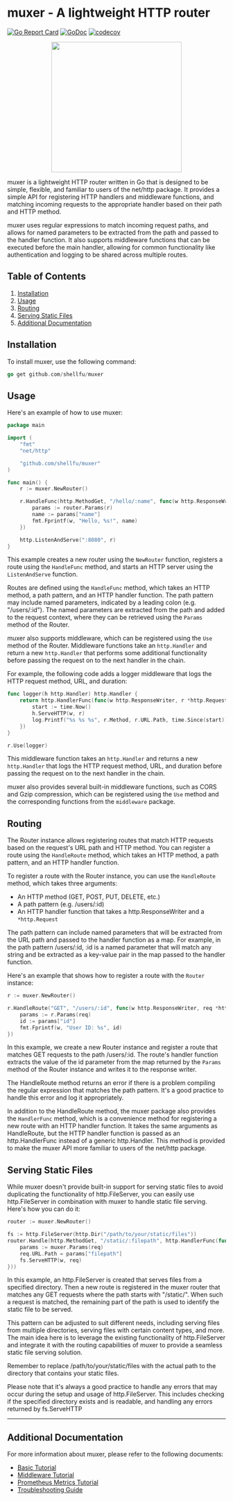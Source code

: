 # muxer - A lightweight HTTP router
[![Go Report Card](https://goreportcard.com/badge/github.com/shellfu/muxer)](https://goreportcard.com/report/github.com/shellfu/muxer)
[![GoDoc](https://godoc.org/github.com/shellfu/muxer?status.svg)](https://godoc.org/github.com/shellfu/muxer)
[![codecov](https://codecov.io/gh/shellfu/muxer/graph/badge.svg?token=2FFO3J3051)](https://codecov.io/gh/shellfu/muxer)

<p align="center"><img src="docs/img/logo.png" width="300"></p>

muxer is a lightweight HTTP router written in Go that is designed to be simple,
flexible, and familiar to users of the net/http package. It provides a simple
API for registering HTTP handlers and middleware functions, and matching incoming
requests to the appropriate handler based on their path and HTTP method.

muxer uses regular expressions to match incoming request paths, and allows for
named parameters to be extracted from the path and passed to the handler function.
It also supports middleware functions that can be executed before the main handler,
allowing for common functionality like authentication and logging to be shared
across multiple routes.

## Table of Contents
1. [Installation](#installation)
2. [Usage](#usage)
3. [Routing](#routing)
4. [Serving Static Files](#serving-static-files)
5. [Additional Documentation](#additional-documentation)

## Installation

To install muxer, use the following command:

```go
go get github.com/shellfu/muxer
```

## Usage

Here's an example of how to use muxer:

```go
package main

import (
	"fmt"
	"net/http"

	"github.com/shellfu/muxer"
)

func main() {
	r := muxer.NewRouter()

	r.HandleFunc(http.MethodGet, "/hello/:name", func(w http.ResponseWriter, r *http.Request) {
		params := router.Params(r)
		name := params["name"]
		fmt.Fprintf(w, "Hello, %s!", name)
	})

	http.ListenAndServe(":8080", r)
}
```

This example creates a new router using the `NewRouter` function, registers a
route using the `HandleFunc` method, and starts an HTTP server using the
`ListenAndServe` function.

Routes are defined using the `HandleFunc` method, which takes an HTTP method,
a path pattern, and an HTTP handler function. The path pattern may include named
parameters, indicated by a leading colon (e.g. "/users/:id"). The named parameters
are extracted from the path and added to the request context, where they can be
retrieved using the `Params` method of the Router.

muxer also supports middleware, which can be registered using the `Use` method of
the Router. Middleware functions take an `http.Handler` and return a new `http.Handler`
that performs some additional functionality before passing the request on to the
next handler in the chain.

For example, the following code adds a logger middleware that logs the HTTP request
method, URL, and duration:

```go
func logger(h http.Handler) http.Handler {
	return http.HandlerFunc(func(w http.ResponseWriter, r *http.Request) {
		start := time.Now()
		h.ServeHTTP(w, r)
		log.Printf("%s %s %s", r.Method, r.URL.Path, time.Since(start))
	})
}

r.Use(logger)
```

This middleware function takes an `http.Handler` and returns a new `http.Handler`
that logs the HTTP request method, URL, and duration before passing the request
on to the next handler in the chain.

muxer also provides several built-in middleware functions, such as CORS and Gzip
compression, which can be registered using the `Use` method and the corresponding
functions from the `middleware` package.

## Routing
The Router instance allows registering routes that match HTTP requests based on
the request's URL path and HTTP method. You can register a route using the `HandleRoute`
method, which takes an HTTP method, a path pattern, and an HTTP handler function.

To register a route with the Router instance, you can use the `HandleRoute` method,
which takes three arguments:

- An HTTP method (GET, POST, PUT, DELETE, etc.)
- A path pattern (e.g. /users/:id)
- An HTTP handler function that takes a http.ResponseWriter and a `*http.Request`

The path pattern can include named parameters that will be extracted from the URL
path and passed to the handler function as a map. For example, in the path pattern
/users/:id, :id is a named parameter that will match any string and be extracted
as a key-value pair in the map passed to the handler function.

Here's an example that shows how to register a route with the `Router` instance:

```go
r := muxer.NewRouter()

r.HandleRoute("GET", "/users/:id", func(w http.ResponseWriter, req *http.Request) {
    params := r.Params(req)
    id := params["id"]
    fmt.Fprintf(w, "User ID: %s", id)
})
```

In this example, we create a new Router instance and register a route that matches
GET requests to the path /users/:id. The route's handler function extracts the
value of the id parameter from the map returned by the `Params` method of the
Router instance and writes it to the response writer.

The HandleRoute method returns an error if there is a problem compiling the regular
expression that matches the path pattern. It's a good practice to handle this error
and log it appropriately.

In addition to the HandleRoute method, the muxer package also provides the `HandlerFunc`
method, which is a convenience method for registering a new route with an HTTP handler
function. It takes the same arguments as HandleRoute, but the HTTP handler function is
passed as an http.HandlerFunc instead of a generic http.Handler. This method is provided
to make the muxer API more familiar to users of the net/http package.

## Serving Static Files
While muxer doesn't provide built-in support for serving static files to avoid duplicating the functionality of http.FileServer, you can easily use http.FileServer in combination with muxer to handle static file serving. Here's how you can do it:

```go
router := muxer.NewRouter()

fs := http.FileServer(http.Dir("/path/to/your/static/files"))
router.Handle(http.MethodGet, "/static/:filepath", http.HandlerFunc(func(w http.ResponseWriter, req *http.Request) {
	params := muxer.Params(req)
	req.URL.Path = params["filepath"]
	fs.ServeHTTP(w, req)
}))
```

In this example, an http.FileServer is created that serves files from a specified directory. Then a new route is registered in the muxer router that matches any GET requests where the path starts with "/static/". When such a request is matched, the remaining part of the path is used to identify the static file to be served.

This pattern can be adjusted to suit different needs, including serving files from multiple directories, serving files with certain content types, and more. The main idea here is to leverage the existing functionality of http.FileServer and integrate it with the routing capabilities of muxer to provide a seamless static file serving solution.

Remember to replace /path/to/your/static/files with the actual path to the directory that contains your static files.

Please note that it's always a good practice to handle any errors that may occur during the setup and usage of http.FileServer. This includes checking if the specified directory exists and is readable, and handling any errors returned by fs.ServeHTTP

---

## Additional Documentation

For more information about muxer, please refer to the following documents:

- [Basic Tutorial](docs/TUTORIAL_BASIC.md)
- [Middleware Tutorial](docs/TUTORIAL_MIDDLEWARE.md)
- [Prometheus Metrics Tutorial](docs/TUTORIAL_PROMETHEUS_METRICS.md)
- [Troubleshooting Guide](docs/TROUBLESHOOTING.md)
